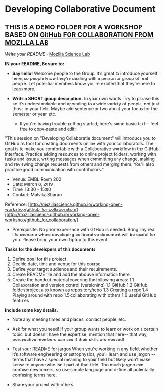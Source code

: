 # Developing Collaborative Document
## THIS IS A DEMO FOLDER FOR A WORKSHOP BASED ON [GitHub FOR COLLABORATION FROM MOZILLA LAB]((http://mozillascience.github.io/working-open-workshop/github_for_collaboration/))

*Write your README* - [Mozilla Science Lab](https://mozillascience.github.io/study-group-orientation/1.2-write-a-readme.html)

**IN your README, Be sure  to:**

- **Say hello!** Welcome people to the Group. It’s great to introduce yourself here, so people know they’re dealing with a person or group of real people. Let potential members know you’re excited that they’re here to learn more.

- **Write a SHORT group description.** In your own words. Try to phrase this so it’s understandable and appealing to a wide variety of people, not just those in your field. Maybe add sentence or two about your focus for the semester or year, etc. 

    - If you're having trouble getting started, here's some basic text-- feel free to copy-paste and edit: 

"This session on "Developing Collaboratie document" will introduce you to GitHub as tool for creating documents online with your collaborators. The goal is to make you comfortable with a Collaborative workflow in the GitHub interface. Practice adding resources to online project folders, working with tasks and issues, writing messages when committing any change, making and reviewing change requests from others and merging them. You'll also practice good communication with contributors."

- Venue: EMBL Room 202
- Date: March 8, 2019
- Time: 13:30 - 15:00
- Contact: Malvika Sharan

Reference: [http://mozillascience.github.io/working-open-workshop/github_for_collaboration/](http://mozillascience.github.io/working-open-workshop/github_for_collaboration/)

- Prerequisite: No prior experience with GitHub is needed. Bring any real life scenario where developing collborative document will be useful for you. Please bring your own laptop to this event.

**Tasks for the developers of this documents**

1. Define goal for this project.
1. Decide date, time and venue for this course.
1. Define your target audience and their requirements.
1. Create README file and add the abouve information there.
1. Create the handout material covering the following areas:
  1.1 Collaboration and version control (versioning)
  1.1 GitHub
  1.2 GitHub folder/project also known as repository/repo
  1.3 Creating a repo
  1.4 Playing around with repo
  1.5 collaborating with others
  1.6 useful GitHub features
 
**Include some key details.** 

- Note any meeting times and places, contact people, etc.

- Ask for what you need! If your group wants to learn or work on a certain topic, but doesn't have the expertise, mention that here-- that way, perspective members can see if their skills are needed!

- Test your README for jargon When you’re working in any field, whether it’s software engineering or astrophysics, you’ll learn and use jargon -- terms that have a special meaning to your field but likely won’t make sense to anyone who isn’t part of that field. Too much jargon can confuse newcomers, so use simple langauge and define all potentailly confusing terms here.

- Share your project with others.
